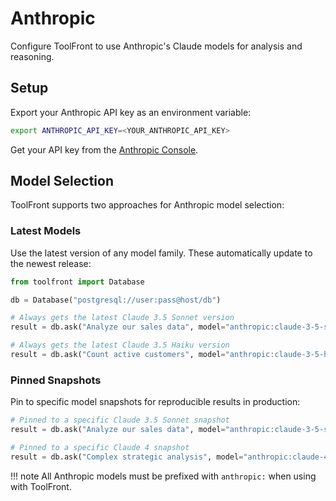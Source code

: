 # Anthropic

Configure ToolFront to use Anthropic's Claude models for analysis and reasoning.

## Setup

Export your Anthropic API key as an environment variable:

```bash
export ANTHROPIC_API_KEY=<YOUR_ANTHROPIC_API_KEY>
```

Get your API key from the [Anthropic Console](https://console.anthropic.com/).

## Model Selection

ToolFront supports two approaches for Anthropic model selection:

### Latest Models
Use the latest version of any model family. These automatically update to the newest release:

```python
from toolfront import Database

db = Database("postgresql://user:pass@host/db")

# Always gets the latest Claude 3.5 Sonnet version
result = db.ask("Analyze our sales data", model="anthropic:claude-3-5-sonnet-latest")

# Always gets the latest Claude 3.5 Haiku version  
result = db.ask("Count active customers", model="anthropic:claude-3-5-haiku-latest")
```

### Pinned Snapshots
Pin to specific model snapshots for reproducible results in production:

```python
# Pinned to a specific Claude 3.5 Sonnet snapshot
result = db.ask("Analyze our sales data", model="anthropic:claude-3-5-sonnet-20241022")

# Pinned to a specific Claude 4 snapshot
result = db.ask("Complex strategic analysis", model="anthropic:claude-4-sonnet-20250514")
```

!!! note
    All Anthropic models must be prefixed with `anthropic:` when using with ToolFront.